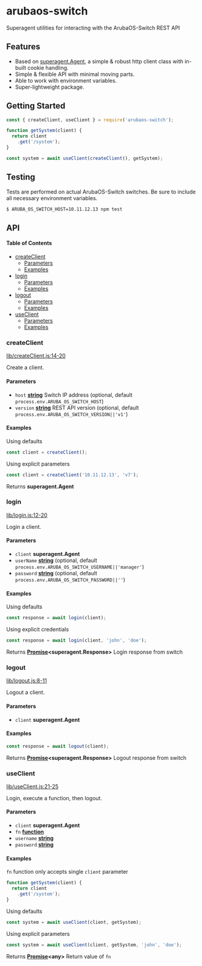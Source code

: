 # arubaos-switch

Superagent utilities for interacting with the ArubaOS-Switch REST API

## Features

-   Based on [superagent.Agent](https://visionmedia.github.io/superagent/#agents-for-global-state), a simple & robust http client class with in-built cookie handling.
-   Simple & flexible API with minimal moving parts.
-   Able to work with environment variables.
-   Super-lightweight package.

## Getting Started

```javascript
const { createClient, useClient } = require('arubaos-switch');

function getSystem(client) {
  return client
    .get('/system');
}

const system = await useClient(createClient(), getSystem);
```

## Testing

Tests are performed on actual ArubaOS-Switch switches. Be sure to include all necessary environment variables.

```bash
$ ARUBA_OS_SWITCH_HOST=10.11.12.13 npm test
```

## API

<!-- Generated by documentation.js. Update this documentation by updating the source code. -->

#### Table of Contents

-   [createClient](#createclient)
    -   [Parameters](#parameters)
    -   [Examples](#examples)
-   [login](#login)
    -   [Parameters](#parameters-1)
    -   [Examples](#examples-1)
-   [logout](#logout)
    -   [Parameters](#parameters-2)
    -   [Examples](#examples-2)
-   [useClient](#useclient)
    -   [Parameters](#parameters-3)
    -   [Examples](#examples-3)

### createClient

[lib/createClient.js:14-20](https://github.com/ashersaupingomez/arubaos-switch/blob/763501ab7e59408e435dd5c69346cab6d74f20f4/lib/createClient.js#L14-L20 "Source code on GitHub")

Create a client.

#### Parameters

-   `host` **[string](https://developer.mozilla.org/docs/Web/JavaScript/Reference/Global_Objects/String)** Switch IP address (optional, default `process.env.ARUBA_OS_SWITCH_HOST`)
-   `version` **[string](https://developer.mozilla.org/docs/Web/JavaScript/Reference/Global_Objects/String)** REST API version (optional, default `process.env.ARUBA_OS_SWITCH_VERSION||'v1'`)

#### Examples

Using defaults


```javascript
const client = createClient();
```

Using explicit parameters


```javascript
const client = createClient('10.11.12.13', 'v7');
```

Returns **superagent.Agent** 

### login

[lib/login.js:12-20](https://github.com/ashersaupingomez/arubaos-switch/blob/763501ab7e59408e435dd5c69346cab6d74f20f4/lib/login.js#L12-L20 "Source code on GitHub")

Login a client.

#### Parameters

-   `client` **superagent.Agent** 
-   `userName` **[string](https://developer.mozilla.org/docs/Web/JavaScript/Reference/Global_Objects/String)**  (optional, default `process.env.ARUBA_OS_SWITCH_USERNAME||'manager'`)
-   `password` **[string](https://developer.mozilla.org/docs/Web/JavaScript/Reference/Global_Objects/String)**  (optional, default `process.env.ARUBA_OS_SWITCH_PASSWORD||''`)

#### Examples

Using defaults


```javascript
const response = await login(client);
```

Using explicit credentials


```javascript
const response = await login(client, 'john', 'doe');
```

Returns **[Promise](https://developer.mozilla.org/docs/Web/JavaScript/Reference/Global_Objects/Promise)&lt;superagent.Response>** Login response from switch

### logout

[lib/logout.js:8-11](https://github.com/ashersaupingomez/arubaos-switch/blob/763501ab7e59408e435dd5c69346cab6d74f20f4/lib/logout.js#L8-L11 "Source code on GitHub")

Logout a client.

#### Parameters

-   `client` **superagent.Agent** 

#### Examples

```javascript
const response = await logout(client);
```

Returns **[Promise](https://developer.mozilla.org/docs/Web/JavaScript/Reference/Global_Objects/Promise)&lt;superagent.Response>** Logout response from switch

### useClient

[lib/useClient.js:21-25](https://github.com/ashersaupingomez/arubaos-switch/blob/763501ab7e59408e435dd5c69346cab6d74f20f4/lib/useClient.js#L21-L25 "Source code on GitHub")

Login, execute a function, then logout.

#### Parameters

-   `client` **superagent.Agent** 
-   `fn` **[function](https://developer.mozilla.org/docs/Web/JavaScript/Reference/Statements/function)** 
-   `username` **[string](https://developer.mozilla.org/docs/Web/JavaScript/Reference/Global_Objects/String)** 
-   `password` **[string](https://developer.mozilla.org/docs/Web/JavaScript/Reference/Global_Objects/String)** 

#### Examples

`fn` function only accepts single `client` parameter


```javascript
function getSystem(client) {
  return client
    .get('/system');
}
```

Using defaults


```javascript
const system = await useClient(client, getSystem);
```

Using explicit parameters


```javascript
const system = await useClient(client, getSystem, 'john', 'doe');
```

Returns **[Promise](https://developer.mozilla.org/docs/Web/JavaScript/Reference/Global_Objects/Promise)&lt;any>** Return value of `fn`
